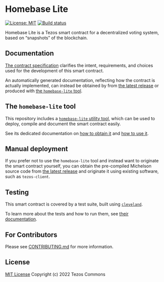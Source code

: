 <!--
   - SPDX-FileCopyrightText: 2022 Tezos Commons
   -
   - SPDX-License-Identifier: LicenseRef-MIT-TC
   -->

# Homebase Lite

[![License: MIT](https://img.shields.io/badge/License-MIT-brightgreen.svg)](https://opensource.org/licenses/MIT) [![Build status](https://badge.buildkite.com/680d303398dd927c109b9c0324e7eacf9c7e2e422210ffb746.svg?branch=master)](https://buildkite.com/serokell/homebase-lite)

Homebase Lite is a Tezos smart contract for a decentralized voting system, based
on “snapshots” of the blockchain.

## Documentation

[The contract specification](docs/specification.md) clarifies the intent,
requirements, and choices used for the development of this smart contract.

An automatically generated documentation, reflecting how the contract is
actually implemented, can instead be obtained by from [the latest
release](https://github.com/tezos-commons/homebase-lite/releases/latest)
or produced with [the `homebase-lite` tool](docs/tool.md#getting-the-contract-documentation).

## The `homebase-lite` tool

This repository includes a [`homebase-lite` utility tool](docs/tool.md), which
can be used to deploy, compile and document the smart contract easily.

See its dedicated documentation on [how to obtain it](docs/tool.md#how-to-get)
and [how to use it](docs/tool.md#usage).

## Manual deployment

If you prefer not to use the `homebase-lite` tool and instead want to originate
the smart contract yourself, you can obtain the pre-compiled Michelson source
code from [the latest release](https://github.com/tezos-commons/homebase-lite/releases/latest) and originate it using existing software, such as
`tezos-client`.

## Testing

This smart contract is covered by a test suite, built using
[`cleveland`](https://gitlab.com/morley-framework/morley/-/tree/master/code/cleveland).

To learn more about the tests and how to run them, see [their documentation](docs/testing.md).

## For Contributors

Please see [CONTRIBUTING.md](CONTRIBUTING.md) for more information.

## License

[MIT License](./LICENSES/LicenseRef-MIT-TC.txt) Copyright (c) 2022 Tezos Commons
